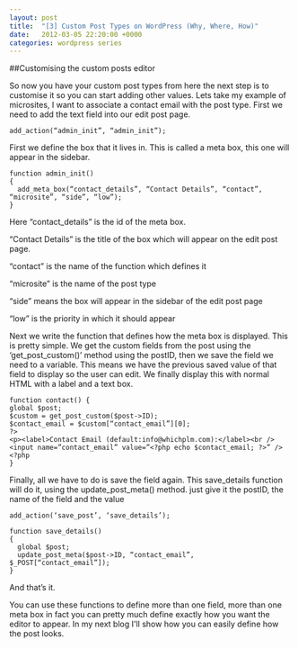 ```yaml
---
layout: post
title:  "[3] Custom Post Types on WordPress (Why, Where, How)"
date:   2012-03-05 22:20:00 +0000
categories: wordpress series
---
```


##Customising the custom posts editor

So now you have your custom post types from here the next step is to customise it so you can start adding other values. Lets take my example of microsites, I want to associate a contact email with the post type. First we need to add the text field into our edit post page.

    add_action(“admin_init”, “admin_init”);

First we define the box that it lives in. This is called a meta box, this one will appear in the sidebar.

    function admin_init()
    {
      add_meta_box(“contact_details”, “Contact Details”, “contact”, “microsite”, “side”, “low”);
    }

Here “contact_details” is the id of the meta box.

“Contact Details” is the title of the box which will appear on the edit post page.

“contact” is the name of the function which defines it

“microsite” is the name of the post type

“side” means the box will appear in the sidebar of the edit post page

“low” is the priority in which it should appear


Next we write the function that defines how the meta box is displayed. This is pretty simple.
We get the custom fields from the post using the ‘get_post_custom()’ method using the postID, then we save the field we need to a variable. This means we have the previous saved value of that field to display so the user can edit. We finally display this with normal HTML with a label and a text box.

    function contact() {
    global $post;
    $custom = get_post_custom($post->ID);
    $contact_email = $custom[“contact_email”][0];
    ?>
    <p><label>Contact Email (default:info@whichplm.com):</label><br />
    <input name=”contact_email” value=”<?php echo $contact_email; ?>” />
    <?php
    }


Finally, all we have to do is save the field again. This save_details function will do it, using the update_post_meta() method. just give it the postID, the name of the field and the value

    add_action(‘save_post’, ‘save_details’);

    function save_details()
    {
      global $post;
      update_post_meta($post->ID, “contact_email”, $_POST[“contact_email”]);
    }

And that’s it.

You can use these functions to define more than one field, more than one meta box in fact you can pretty much define exactly how you want the editor to appear. In my next blog I'll show how you can easily define how the post looks.
